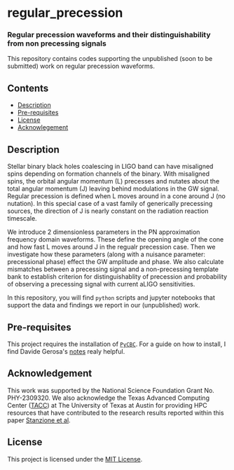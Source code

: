# regular_precession

### Regular precession waveforms and their distinguishability from non precessing signals

This repository contains codes supporting the unpublished (soon to be submitted) work on regular precession waveforms.

## Contents

- [Description](#description)
- [Pre-requisites](#prerequisites)
- [License](#license)
- [Acknowlegement](#acknowledgement)

## Description

Stellar binary black holes coalescing in LIGO band can have misaligned spins depending on formation channels of the binary. With misaligned spins, the orbital angular momentum (L) precesses and nutates about the total angular momentum (J) leaving behind modulations in the GW signal. Regular precession is defined when L moves around in a cone around J (no nutation). In this special case of a vast family of generically precessing sources, the direction of J is nearly constant on the radiation reaction timescale.

We introduce 2 dimensionless parameters in the PN approximation frequency domain waveforms. These define the opening angle of the cone and how fast L moves around J in the regualr precession case. Then we investigate how these parameters (along with a nuisance parameter: precessional phase) effect the GW amplitude and phase. We also calculate mismatches between a precessing signal and a non-precessing template bank to establish criterion for distinguishablity of precession and probability of observing a precessing signal with current aLIGO sensitivities.

In this repository, you will find `python` scripts and jupyter notebooks that support the data and findings we report in our (unpublished) work.


## Pre-requisites
This project requires the installation of [`PyCBC`](https://pycbc.org). For a guide on how to install, I find Davide Gerosa's [notes](https://davidegerosa.com/installlal/) realy helpful. 

## Acknowledgement

This work was supported by the National Science Foundation Grant No. PHY-2309320. We also acknowledge the Texas Advanced Computing Center ([TACC](http://www.tacc.utexas.edu)) at The University of Texas at Austin for providing HPC resources that have contributed to the research results reported within this paper [Stanzione et al](https://doi.org/10.1145/3093338.3093385).


## License

This project is licensed under the [MIT License](LICENSE).
